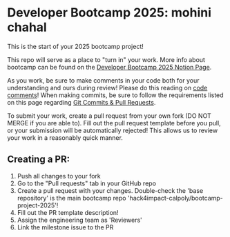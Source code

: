 # Developer Bootcamp 2025: mohini chahal
This is the start of your 2025 bootcamp project!

This repo will serve as a place to "turn in" your work. More info about bootcamp can be found on the [Developer Bootcamp 2025 Notion Page](https://www.notion.so/h4i/2025-Developer-Bootcamp-246197abf07b80d09944c01a3c4c9cd4?source=copy_link).

As you work, be sure to make comments in your code both for your understanding and ours during review! Please do this reading on [code comments](https://stackoverflow.blog/2021/12/23/best-practices-for-writing-code-comments/)! When making commits, be sure to follow the requirements listed on this page regarding [Git Commits & Pull Requests](https://www.notion.so/h4i/Git-Commits-Pull-Requests-246197abf07b80edb9a0c7a45d01bbc8).

To submit your work, create a pull request from your own fork (DO NOT MERGE if you are able to). Fill out the pull request template before you pull, or your submission will be automatically rejected! This allows us to review your work in a reasonably quick manner.

## Creating a PR:
1. Push all changes to your fork
2. Go to the "Pull requests" tab in your GitHub repo
3. Create a pull request with your changes. Double-check the 'base repository' is the main bootcamp repo 'hack4impact-calpoly/bootcamp-project-2025'!
4. Fill out the PR template description!
5. Assign the engineering team as 'Reviewers'
6. Link the milestone issue to the PR
